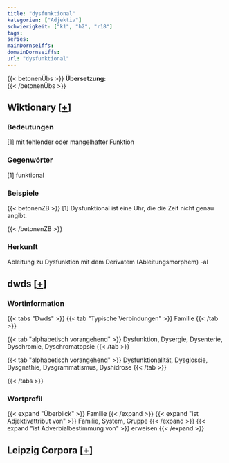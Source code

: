 ```yaml
---
title: "dysfunktional"
kategorien: ["Adjektiv"]
schwierigkeit: ["k1", "h2", "r18"]
tags:
series:
mainDornseiffs:
domainDornseiffs:
url: "dysfunktional"
---
```


{{< betonenÜbs >}}
**Übersetzung:**  
{{< /betonenÜbs >}}

## Wiktionary [[+](https://de.wiktionary.org/wiki/dysfunktional)]

### Bedeutungen
[1] mit fehlender oder mangelhafter Funktion  

### Gegenwörter
[1] funktional  

### Beispiele
{{< betonenZB >}}
[1] Dysfunktional ist eine Uhr, die die Zeit nicht genau angibt.  

{{< /betonenZB >}}
### Herkunft
Ableitung zu Dysfunktion mit dem Derivatem (Ableitungsmorphem) -al  



## dwds [[+](https://www.dwds.de/wb/dysfunktional)]

### Wortinformation
{{< tabs "Dwds" >}}
{{< tab "Typische Verbindungen" >}}
Familie
{{< /tab >}}

{{< tab "alphabetisch vorangehend" >}}
Dysfunktion, Dysergie, Dysenterie, Dyschromie, Dyschromatopsie
{{< /tab >}}

{{< tab "alphabetisch vorangehend" >}}
Dysfunktionalität, Dysglossie, Dysgnathie, Dysgrammatismus, Dyshidrose
{{< /tab >}}

{{< /tabs >}}

### Wortprofil
{{< expand "Überblick" >}} Familie {{< /expand >}}
{{< expand "ist Adjektivattribut von" >}} Familie, System, Gruppe {{< /expand >}}
{{< expand "ist Adverbialbestimmung von" >}} erweisen {{< /expand >}}

## Leipzig Corpora [[+](https://corpora.uni-leipzig.de/en/res?word=dysfunktional&corpusId=deu_newscrawl-public_2018)]

